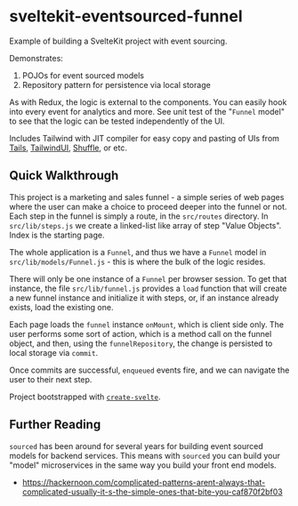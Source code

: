# sveltekit-eventsourced-funnel

Example of building a SvelteKit project with event sourcing.

Demonstrates:
1. POJOs for event sourced models
2. Repository pattern for persistence via local storage

As with Redux, the logic is external to the components. You can easily hook into every event for analytics and more. See unit test of the "`Funnel` model" to see that the logic can be tested independently of the UI.

Includes Tailwind with JIT compiler for easy copy and pasting of UIs from [Tails](https://devdojo.com/tails), [TailwindUI](https://tailwindui.com/), [Shuffle](https://shuffle.dev/), or etc. 

## Quick Walkthrough

This project is a marketing and sales funnel - a simple series of web pages where the user can make a choice to proceed deeper into the funnel or not. Each step in the funnel is simply a route, in the `src/routes` directory. In `src/lib/steps.js` we create a linked-list like array of step "Value Objects". Index is the starting page.

The whole application is a `Funnel`, and thus we have a `Funnel` model in `src/lib/models/Funnel.js` - this is where the bulk of the logic resides.

There will only be one instance of a `Funnel` per browser session. To get that instance, the file `src/lib/funnel.js` provides a `load` function that will create a new funnel instance and initialize it with steps, or, if an instance already exists, load the existing one.

Each page loads the `funnel` instance `onMount`, which is client side only. The user performs some sort of action, which is a method call on the funnel object, and then, using the `funnelRepository`, the change is persisted to local storage via `commit`.

Once commits are successful, `enqueued` events fire, and we can navigate the user to their next step.

Project bootstrapped with [`create-svelte`](https://github.com/sveltejs/kit/tree/master/packages/create-svelte).

## Further Reading

`sourced` has been around for several years for building event sourced models for backend services. This means with `sourced` you can build your "model" microservices in the same way you build your front end models.

* https://hackernoon.com/complicated-patterns-arent-always-that-complicated-usually-it-s-the-simple-ones-that-bite-you-caf870f2bf03
